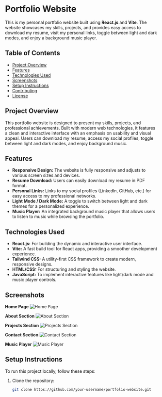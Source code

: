 # Portfolio Website

This is my personal portfolio website built using **React.js** and **Vite**. The website showcases my skills, projects, and provides easy access to download my resume, visit my personal links, toggle between light and dark modes, and enjoy a background music player.

## Table of Contents
- [Project Overview](#project-overview)
- [Features](#features)
- [Technologies Used](#technologies-used)
- [Screenshots](#screenshots)
- [Setup Instructions](#setup-instructions)
- [Contributing](#contributing)
- [License](#license)

## Project Overview

This portfolio website is designed to present my skills, projects, and professional achievements. Built with modern web technologies, it features a clean and interactive interface with an emphasis on usability and visual appeal. Users can download my resume, access my social profiles, toggle between light and dark modes, and enjoy background music.

## Features
- **Responsive Design:** The website is fully responsive and adjusts to various screen sizes and devices.
- **Resume Download:** Users can easily download my resume in PDF format.
- **Personal Links:** Links to my social profiles (LinkedIn, GitHub, etc.) for easy access to my professional networks.
- **Light Mode / Dark Mode:** A toggle to switch between light and dark themes for a personalized experience.
- **Music Player:** An integrated background music player that allows users to listen to music while browsing the portfolio.

## Technologies Used
- **React.js:** For building the dynamic and interactive user interface.
- **Vite:** A fast build tool for React apps, providing a smoother development experience.
- **Tailwind CSS:** A utility-first CSS framework to create modern, responsive designs.
- **HTML/CSS:** For structuring and styling the website.
- **JavaScript:** To implement interactive features like light/dark mode and music player controls.

## Screenshots

**Home Page**
![Home Page](path/to/home-page-screenshot.png)

**About Section**
![About Section](path/to/about-section-screenshot.png)

**Projects Section**
![Projects Section](path/to/projects-section-screenshot.png)

**Contact Section**
![Contact Section](path/to/contact-section-screenshot.png)

**Music Player**
![Music Player](path/to/music-player-screenshot.png)

## Setup Instructions

To run this project locally, follow these steps:

1. Clone the repository:
   ```bash
   git clone https://github.com/your-username/portfolio-website.git
